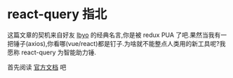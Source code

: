 # react-query 指北

这篇文章的契机来自好友 [lbyo](https://v2ex.com/member/lbyo) 的经典名言,你是被 redux PUA 了吧.果然当我有一把锤子(axios),你看哪(vue/react)都是钉子.为啥就不能整点人类用的新工具呢?我愿称 react-query 为智能助力锤.

首先阅读 [官方文档](https://react-query.tanstack.com/) 吧

